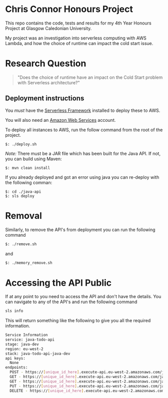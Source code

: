 # Chris Connor Honours Project
This repo contains the code, tests and results for my 4th Year Honours Project at Glasgow Caledonian University.

My project was an investigation into serverless computing with AWS Lambda, and how the choice of runtime can impact the cold start issue.

# Research Question
>"Does the choice of runtime have an impact on the Cold Start problem with Serverless architecture?"

## Deployment instructions
You *must* have the [Serverless Framework](http://serverless.com/) installed to deploy these to AWS.

You will also need an [Amazon Web Services](http://aws.amazon.com/) account.

To deploy all instances to AWS, run the follow command from the root of the project.
```
$: ./deploy.sh
```

*Note:* There must be a JAR file which has been built for the Java API. If not, you can build using Maven:
```
$: mvn clean install
```

If you already deployed and got an error using java you can re-deploy with the following comman:
```
$: cd ./java-api
$: sls deploy
```

# Removal
Similarly, to remove the API's from deployment you can run the following command

```bash
$: ./remove.sh
```
and
```bash
$: ./memory_remove.sh
```

# Accessing the API Public

If at any point to you need to access the API and don't have the details. You can navigate to any of the API's and run the following command

```bash
sls info
```

This will return something like the following to give you all the required information.

```bash
Service Information
service: java-todo-api
stage: java-dev
region: eu-west-2
stack: java-todo-api-java-dev
api keys:
  None
endpoints:
  POST - https://[unique_id_here].execute-api.eu-west-2.amazonaws.com/java-dev/todos
  GET - https://[unique_id_here].execute-api.eu-west-2.amazonaws.com/java-dev/todos/{id}
  GET - https://[unique_id_here].execute-api.eu-west-2.amazonaws.com/java-dev/todos
  PUT - https://[unique_id_here].execute-api.eu-west-2.amazonaws.com/java-dev/todos/{id}
  DELETE - https://[unique_id_here].execute-api.eu-west-2.amazonaws.com/java-dev/todos/{id}
  ```
